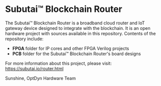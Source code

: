 # Subutai™ Blockchain Router

The Subutai™ Blockchain Router is a broadband cloud router and IoT gateway device designed to integrate with the blockchain. It is an open hardware project with sources available in this repository. Contents of the repository include:

* **FPGA** folder for IP cores and other FPGA Verilog projects
* **PCB** folder for the Subutai™ Blockchain Router's board designs

For more information about this project, please visit: https://subutai.io/router.html

Sunshine,
OptDyn Hardware Team

